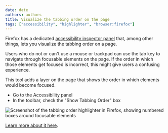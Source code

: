 ```yaml
---
date: date
authors: authors
title: Visualize the tabbing order on the page
tags: ["accessibility", "highlighter", "browser:firefox"]
---
```

Firefox has a dedicated [accessibility inspector panel](https://developer.mozilla.org/en-US/docs/Tools/Accessibility_inspector) that, among other things, lets you visualize the tabbing order on a page.

Users who do not or can't use a mouse or trackpad can use the tab key to navigate through focusable elements on the page. If the order in which those elements get focused is incorrect, this might give users a confusing experience.

This tool adds a layer on the page that shows the order in which elements would become focused.

* Go to the Accessibility panel
* In the toolbar, check the "Show Tabbing Order" box

![Screenshot of the tabbing order highlighter in Firefox, showing numbered boxes around focusable elements](/assets/img/visualize-tabbing-order.png)

[Learn more about it here](https://developer.mozilla.org/en-US/docs/Tools/Accessibility_inspector#show_web_page_tabbing_order).